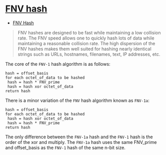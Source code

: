 # [FNV hash](https://en.wikipedia.org/wiki/Fowler%E2%80%93Noll%E2%80%93Vo_hash_function)

- [FNV Hash](http://www.isthe.com/chongo/tech/comp/fnv/)

> FNV hashes are designed to be fast while maintaining a low collision rate. The FNV speed allows one to quickly hash lots of data while maintaining a reasonable collision rate. The high dispersion of the FNV hashes makes them well suited for hashing nearly identical strings such as URLs, hostnames, filenames, text, IP addresses, etc.

The core of the `FNV-1` hash algorithm is as follows:

```shell
hash = offset_basis
for each octet_of_data to be hashed
 hash = hash * FNV_prime
 hash = hash xor octet_of_data
return hash
```

There is a minor variation of the `FNV` hash algorithm known as `FNV-1a`:
```shell
hash = offset_basis
for each octet_of_data to be hashed
 hash = hash xor octet_of_data
 hash = hash * FNV_prime
return hash
```

The only difference between the `FNV-1a` hash and the `FNV-1` hash is the order of the xor and multiply. The `FNV-1a` hash uses the same FNV_prime and offset_basis as the `FNV-1` hash of the same n-bit size.
